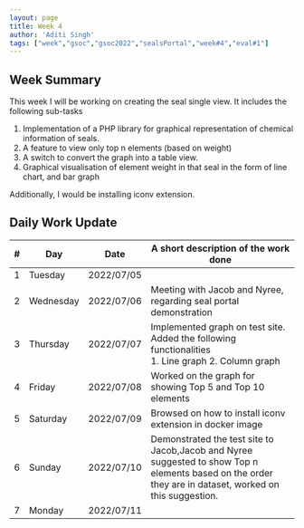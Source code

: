 ```yaml
---
layout: page
title: Week 4
author: 'Aditi Singh'
tags: ["week","gsoc","gsoc2022","sealsPortal","week#4","eval#1"]
---
```


## Week Summary

This week I will be working on creating the seal single view.
It includes the following sub-tasks
1. Implementation of a PHP library for graphical representation of chemical information of seals.
2. A feature to view only top n elements (based on weight)
3. A switch to convert the graph into a table view.
4. Graphical visualisation of element weight in that seal in the form of line chart, and bar graph

Additionally, I would be installing iconv extension.


## Daily Work Update

|\#|Day|Date|A short description of the work done|  
|---	|---	|---	|---	|  
|1   	| Tuesday  	|   2022/07/05	|  	|  
|2   	| Wednesday |  2022/07/06 	| Meeting with Jacob and Nyree, regarding seal portal demonstration |  
|3   	| Thursday  |   2022/07/07	| Implemented graph on test site. <br>Added the following functionalities<br> 1. Line graph 2. Column graph  |  
|4   	| Friday  	|   2022/07/08	| Worked on the graph for showing Top 5 and Top 10 elements |  
|5   	| Saturday  |  2022/07/09	| Browsed on how to install iconv extension in docker image |  
|6   	| Sunday  	|   2022/07/10	| Demonstrated the test site to Jacob,Jacob and Nyree suggested to show Top n elements based on the order they are in dataset, worked on this suggestion. |  
|7   	| Monday  	|   2022/07/11	|  |  
